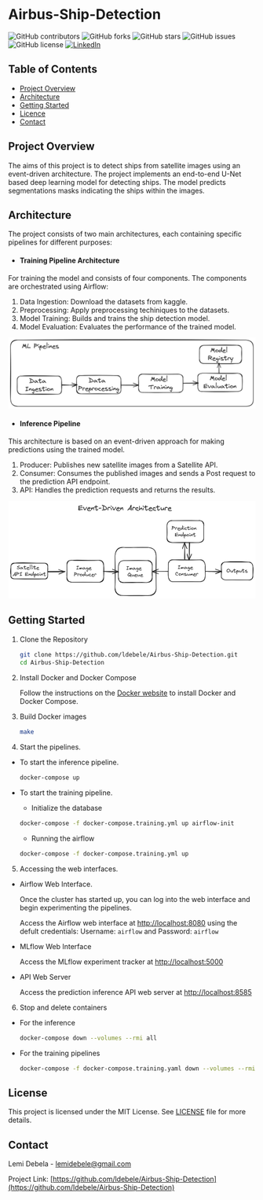 
# Airbus-Ship-Detection


![GitHub contributors](https://img.shields.io/github/contributors/ldebele/Airbus-Ship-Detection)
![GitHub forks](https://img.shields.io/github/forks/ldebele/Airbus-Ship-Detection?style=social)
![GitHub stars](https://img.shields.io/github/stars/ldebele/Airbus-Ship-Detection?style=social)
![GitHub issues](https://img.shields.io/github/issues/ldebele/Airbus-Ship-Detection)
![GitHub license](https://img.shields.io/github/license/ldebele/Airbus-Ship-Detection)
[![LinkedIn](https://img.shields.io/badge/LinkedIn-Connect-blue)](https://www.linkedin.com/in/lemi-debela?lipi=urn%3Ali%3Apage%3Ad_flagship3_profile_view_base_contact_details%3BuAr7JLGOTc%2Br4epMeWrVMw%3D%3D)


<!-- Table of Contents -->
## Table of Contents
- [Project Overview](#project-overview)
- [Architecture](#architecture)
- [Getting Started](#getting-started)
- [Licence](#license)
- [Contact](#contact)


<!-- ABOUT THE PROJECT -->
## Project Overview
The aims of this project is to detect ships from satellite images using an event-driven architecture. The project implements an end-to-end U-Net based deep learning model for detecting ships. The model predicts segmentations masks indicating the ships within the images.

<!-- Architecture -->
## Architecture
The project consists of two main architectures, each containing specific pipelines for different purposes:

- #### Training Pipeline Architecture
For training the model and consists of four components. The components are orchestrated using Airflow:
1. Data Ingestion: Download the datasets from kaggle.
2. Preprocessing: Apply preprocessing techiniques to the datasets.
3. Model Training: Builds and trains the ship detection model.
4. Model Evaluation: Evaluates the performance of the trained model.
<p align="center">
  <img src="./assets/training-pipeline.png" alt="Training Workflow">
</p>

- #### Inference Pipeline 
This architecture is based on an event-driven approach for making predictions using the trained model.
1. Producer: Publishes new satellite images from a Satellite API.
2. Consumer: Consumes the published images and sends a Post request to the prediction API endpoint.
3. API: Handles the prediction requests and returns the results.
<p align="center">
  <img src="./assets/event-driven-architecture.png" alt="Inference Architecture">
</p>


<!-- GETTING STARTED -->
## Getting Started
1. Clone the Repository
    ``` bash
    git clone https://github.com/ldebele/Airbus-Ship-Detection.git
    cd Airbus-Ship-Detection 
    ```

2. Install Docker and Docker Compose

    Follow the instructions on the [Docker website]() to install Docker and Docker Compose.

3. Build Docker images
    ```sh
    make 
    ```
4. Start the pipelines.

- To start the inference pipeline.
    ``` bash
    docker-compose up 
    ```

- To start the training pipeline.
    - Initialize the database
    ``` bash
    docker-compose -f docker-compose.training.yml up airflow-init
    ```
    - Running the airflow
    ```bash
    docker-compose -f docker-compose.training.yml up
    ```

5. Accessing the web interfaces.

- Airflow Web Interface.

    Once the cluster has started up, you can log into the web interface and begin experimenting the pipelines.

    Access the Airflow web interface at [http://localhost:8080](http://localhost:8080) using the defult credentials: Username: `airflow` and Password: `airflow`

- MLflow Web Interface

    Access the MLflow experiment tracker at [http://localhost:5000](http://localhost:5000)

- API Web Server

    Access the prediction inference API web server at [http://localhost:8585](http://localhost:8585)


6. Stop and delete containers

- For the inference 
    ```bash
    docker-compose down --volumes --rmi all
    ```
- For the training pipelines
    ```bash
    docker-compose -f docker-compose.training.yaml down --volumes --rmi all
    ```

<!-- LICENSE -->
## License
This project is licensed under the MIT License. See [LICENSE](./LICENCE) file for more details.

<!-- CONTACT -->
## Contact
Lemi Debela - lemidebele@gmail.com

Project Link: [https://github.com/ldebele/Airbus-Ship-Detection](https://github.com/ldebele/Airbus-Ship-Detection)